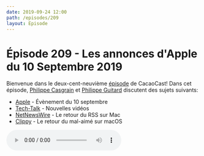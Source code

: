 ```yaml
---
date: 2019-09-24 12:00
path: /episodes/209
layout: Episode
---
```

# Épisode 209 - Les annonces d'Apple du 10 Septembre 2019
<p>Bienvenue dans le deux-cent-neuvi&egrave;me&nbsp;<a href="https://archive.org/download/cacaocast/cacaocast_209.mp3" title="CacaoCast Episode 209">épisode</a> de CacaoCast! Dans cet épisode, <a href="http://www.twitter.com/philippec" title="Philippe Casgrain sur Twitter">Philippe Casgrain</a> et <a href="http://www.twitter.com/philippeguitard" title="Philippe Guitard sur Twitter">Philippe Guitard</a> discutent des sujets suivants:</p>
<ul>
<li><a href="https://www.apple.com/apple-events/september-2019/" title="Apple">Apple</a> - Évènement du 10 septembre</li>
<li><a href="https://developer.apple.com/videos/play/tech-talks/608/" title="Tech-Talk">Tech-Talk</a> - Nouvelles vidéos</li>
<li><a href="https://ranchero.com/netnewswire/" title="NetNewsWire">NetNewsWire</a> - Le retour du RSS sur Mac</li>
<li><a href="https://github.com/Cosmo/Clippy" title="Clippy">Clippy</a> - Le retour du mal-aimé sur macOS</li>
</ul>
<p><audio controls><source src="https://archive.org/download/cacaocast/cacaocast_209.mp3" type="audio/mpeg"><source src="https://archive.org/download/cacaocast/cacaocast_209.mp3" type="audio/mp4">Votre navigateur ne supporte pas l'élément audio / Your browser does not support the audio element.</audio></p>
